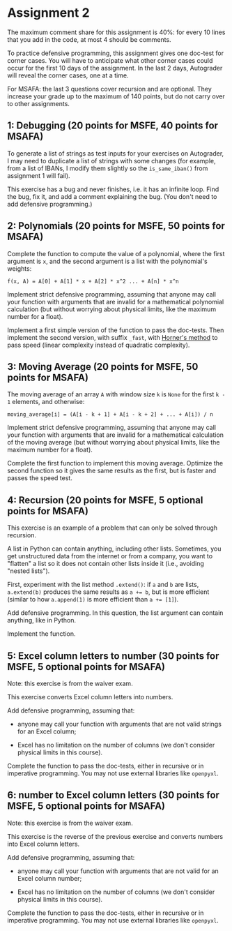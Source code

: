 # Assignment 2

The maximum comment share for this assignment is 40%: for every 10 lines that you add in the code, at most 4 should be comments.

To practice defensive programming, this assignment gives one doc-test for corner cases. You will have to anticipate what other corner cases could occur for the first 10 days of the assignment. In the last 2 days, Autograder will reveal the corner cases, one at a time.

For MSAFA: the last 3 questions cover recursion and are optional. They increase your grade up to the maximum of 140 points, but do not carry over to other assignments.

## 1: Debugging (20 points for MSFE, 40 points for MSAFA)

To generate a list of strings as test inputs for your exercises on Autograder, I may need to duplicate a list of strings with some changes (for example, from a list of IBANs, I modify them slightly so the `is_same_iban()` from assignment 1 will fail).

This exercise has a bug and never finishes, i.e. it has an infinite loop. Find the bug, fix it, and add a comment explaining the bug. (You don't need to add defensive programming.)

## 2: Polynomials (20 points for MSFE, 50 points for MSAFA)

Complete the function to compute the value of a polynomial, where the first argument is `x`, and the second argument is a list with the polynomial's weights:

```
f(x, A) = A[0] + A[1] * x + A[2] * x^2 ... + A[n] * x^n
```

Implement strict defensive programming, assuming that anyone may call your function with arguments that are invalid for a mathematical polynomial calculation (but without worrying about physical limits, like the maximum number for a float).

Implement a first simple version of the function to pass the doc-tests. Then implement the second version, with suffix `_fast`, with [Horner's method](https://en.wikipedia.org/wiki/Horner%27s_algorithm) to pass speed (linear complexity instead of quadratic complexity).

## 3: Moving Average (20 points for MSFE, 50 points for MSAFA)

The moving average of an array `A` with window size `k` is `None` for the first `k - 1` elements, and otherwise:

```
moving_average[i] = (A[i - k + 1] + A[i - k + 2] + ... + A[i]) / n
```

Implement strict defensive programming, assuming that anyone may call your function with arguments that are invalid for a mathematical calculation of the moving average (but without worrying about physical limits, like the maximum number for a float).

Complete the first function to implement this moving average. Optimize the second function so it gives the same results as the first, but is faster and passes the speed test.

## 4: Recursion (20 points for MSFE, 5 optional points for MSAFA)

This exercise is an example of a problem that can only be solved through recursion.

A list in Python can contain anything, including other lists. Sometimes, you get unstructured data from the internet or from a company, you want to "flatten" a list so it does not contain other lists inside it (i.e., avoiding "nested lists").

First, experiment with the list method `.extend()`: if `a` and `b` are lists, `a.extend(b)` produces the same results as `a += b`, but is more efficient (similar to how `a.append(1)` is more efficient than `a += [1]`).

Add defensive programming. In this question, the list argument can contain anything, like in Python.

Implement the function.

## 5: Excel column letters to number (30 points for MSFE, 5 optional points for MSAFA)

Note: this exercise is from the waiver exam.

This exercise converts Excel column letters into numbers.

Add defensive programming, assuming that:

- anyone may call your function with arguments that are not valid strings for an Excel column;

- Excel has no limitation on the number of columns (we don't consider physical limits in this course).

Complete the function to pass the doc-tests, either in recursive or in imperative programming. You may not use external libraries like `openpyxl`.

## 6: number to Excel column letters (30 points for MSFE, 5 optional points for MSAFA)

Note: this exercise is from the waiver exam.

This exercise is the reverse of the previous exercise and converts numbers into Excel column letters.

Add defensive programming, assuming that:

- anyone may call your function with arguments that are not valid for an Excel column number;

- Excel has no limitation on the number of columns (we don't consider physical limits in this course).

Complete the function to pass the doc-tests, either in recursive or in imperative programming. You may not use external libraries like `openpyxl`.
